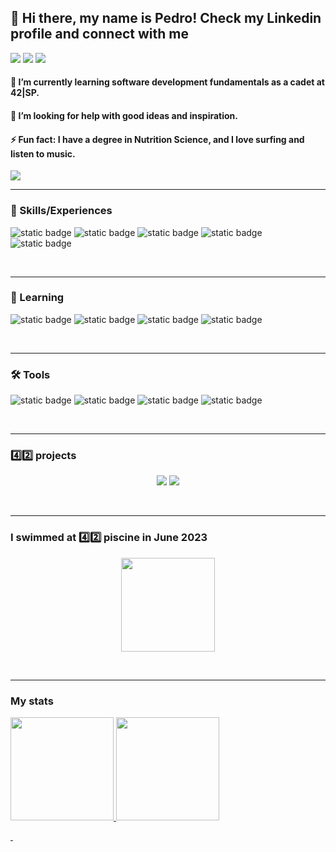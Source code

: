 
<div>
<h2> 👋 Hi there, my name is Pedro! Check my Linkedin profile and connect with me</h2>
<a href="https://www.linkedin.com/in/pedro-melo-325531192" target="_blank"><img src="https://img.shields.io/badge/-LinkedIn-%230077B5?style=for-the-badge&logo=linkedin&logoColor=white" target="_blank"></a> 
 <a href="https://www.youtube.com/@edgecolive" target="_blank"><img src="https://img.shields.io/badge/YouTube-red?style=for-the-badge&logo=youtube&logoColor=white" target="_blank"></a>   
 <a href="https://www.pedromelodev.com" target="_blank"><img src="https://img.shields.io/badge/site%7Cblog-purple?style=for-the-badge&logo=&logoColor=white" target="_blank"></a>   

<h4>🌱 I’m currently learning software development fundamentals as a cadet at 42|SP.</h4>
<h4>🤔 I’m looking for help with good ideas and inspiration.</h4>
<h4>⚡ Fun fact: I have a degree in Nutrition Science, and I love surfing and listen to music.</h4>
</div>

![](https://komarev.com/ghpvc/?username=pedromelocf)

<hr>

<div>

<h3> 🏅 Skills/Experiences </h3>
 
![static badge](https://img.shields.io/badge/C-Language-black) ![static badge](https://img.shields.io/badge/GitHub-grey) ![static badge](https://img.shields.io/badge/Shell-green) ![static badge](https://img.shields.io/badge/React-blue) ![static badge](https://img.shields.io/badge/JavaScript-yellow) 

$~$
                    
</div>         
 
<hr>

<div>
 
<h3> 📖 Learning </h3>    
 
![static badge](https://img.shields.io/badge/C-Language-black) ![static badge](https://img.shields.io/badge/Java-orange) ![static badge](https://img.shields.io/badge/Shell-green) ![static badge](https://img.shields.io/badge/Makefile-grey) 

</div>

$~$
           
<hr>  

<div>
 
<h3> 🛠️ Tools </h3>    
 
![static badge](https://img.shields.io/badge/Notion-black) ![static badge](https://img.shields.io/badge/VS-Code-blue) ![static badge](https://img.shields.io/badge/Trello-blue) ![static badge](https://img.shields.io/badge/Linux-Ubuntu-orange)

</div>

$~$

<hr>

<h3> 4️⃣2️⃣ projects </h3>

<p align="center">
  <img src="https://github.com/pedromelocf/utilities/blob/master/libfte.png" />
  <img src="https://github.com/pedromelocf/utilities/blob/master/get_next_linem.png" />
</p>

$~$

<hr>

<h3> I swimmed at 4️⃣2️⃣ piscine in June 2023 </h3>

<p align="center">
   <img height="150em" src="https://i.imgur.com/Y1TAMmm.png"/> 
</p>


$~$

<hr>

<div>

<h3> My stats</h3>
 
<a href="https://github.com/pedromelocf">

<img height="165em" src="https://github-readme-stats.vercel.app/api/top-langs/?username=pedromelocf&layout=compact&langs_count=7&theme=dracula"/>
<img height="165em" src="https://github-readme-stats.vercel.app/api?username=pedromelocf&show_icons=true&theme=dracula&include_all_commits=true&count_private=true"/>
</div>

$~$
